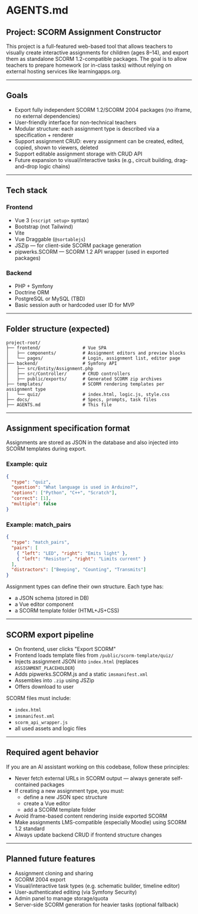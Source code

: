 # AGENTS.md

## Project: SCORM Assignment Constructor

This project is a full-featured web-based tool that allows teachers to visually create interactive assignments for children (ages 8–14), and export them as standalone SCORM 1.2-compatible packages. The goal is to allow teachers to prepare homework (or in-class tasks) without relying on external hosting services like learningapps.org.

---

## Goals
- Export fully independent SCORM 1.2/SCORM 2004 packages (no iframe, no external dependencies)
- User-friendly interface for non-technical teachers
- Modular structure: each assignment type is described via a specification + renderer
- Support assignment CRUD: every assignment can be created, edited, copied, shown to viewers, deleted
- Support editable assignment storage with CRUD API
- Future expansion to visual/interactive tasks (e.g., circuit building, drag-and-drop logic chains)

---

## Tech stack

### Frontend
- Vue 3 (`<script setup>` syntax)
- Bootstrap (not Tailwind)
- Vite
- Vue Draggable (`@sortablejs`)
- JSZip — for client-side SCORM package generation
- pipwerks.SCORM — SCORM 1.2 API wrapper (used in exported packages)

### Backend
- PHP + Symfony
- Doctrine ORM
- PostgreSQL or MySQL (TBD)
- Basic session auth or hardcoded user ID for MVP

---

## Folder structure (expected)
```
project-root/
├── frontend/                # Vue SPA
│   ├── components/          # Assignment editors and preview blocks
│   └── pages/               # Login, assignment list, editor page
├── backend/                 # Symfony API
│   ├── src/Entity/Assignment.php
│   ├── src/Controller/      # CRUD controllers
│   ├── public/exports/      # Generated SCORM zip archives
├── templates/               # SCORM rendering templates per assignment type
│   └── quiz/                # index.html, logic.js, style.css
├── docs/                    # Specs, prompts, task files
├── AGENTS.md                # This file
```

---

## Assignment specification format
Assignments are stored as JSON in the database and also injected into SCORM templates during export.

### Example: quiz
```json
{
  "type": "quiz",
  "question": "What language is used in Arduino?",
  "options": ["Python", "C++", "Scratch"],
  "correct": [1],
  "multiple": false
}
```

### Example: match_pairs
```json
{
  "type": "match_pairs",
  "pairs": [
    { "left": "LED", "right": "Emits light" },
    { "left": "Resistor", "right": "Limits current" }
  ],
  "distractors": ["Beeping", "Counting", "Transmits"]
}
```

Assignment types can define their own structure. Each type has:
- a JSON schema (stored in DB)
- a Vue editor component
- a SCORM template folder (HTML+JS+CSS)

---

## SCORM export pipeline
- On frontend, user clicks "Export SCORM"
- Frontend loads template files from `/public/scorm-template/quiz/`
- Injects assignment JSON into `index.html` (replaces `ASSIGNMENT_PLACEHOLDER`)
- Adds pipwerks.SCORM.js and a static `imsmanifest.xml`
- Assembles into `.zip` using JSZip
- Offers download to user

SCORM files must include:
- `index.html`
- `imsmanifest.xml`
- `scorm_api_wrapper.js`
- all used assets and logic files

---

## Required agent behavior
If you are an AI assistant working on this codebase, follow these principles:
- Never fetch external URLs in SCORM output — always generate self-contained packages
- If creating a new assignment type, you must:
  - define a new JSON spec structure
  - create a Vue editor
  - add a SCORM template folder
- Avoid iframe-based content rendering inside exported SCORM
- Make assignments LMS-compatible (especially Moodle) using SCORM 1.2 standard
- Always update backend CRUD if frontend structure changes

---

## Planned future features
- Assignment cloning and sharing
- SCORM 2004 export
- Visual/interactive task types (e.g. schematic builder, timeline editor)
- User-authenticated editing (via Symfony Security)
- Admin panel to manage storage/quota
- Server-side SCORM generation for heavier tasks (optional fallback)

